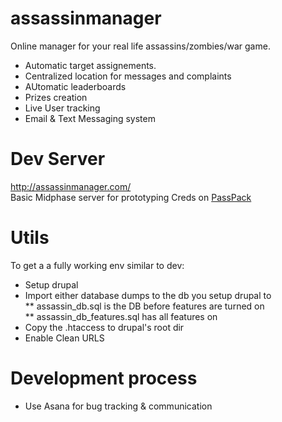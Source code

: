 assassinmanager
===============

Online manager for your real life assassins/zombies/war game.
* Automatic target assignements.
* Centralized location for messages and complaints
* AUtomatic leaderboards
* Prizes creation
* Live User tracking
* Email & Text Messaging system


Dev Server
==========

http://assassinmanager.com/  
Basic Midphase server for prototyping
Creds on [PassPack](https://www.passpack.com/)


Utils
==========

To get a a fully working env similar to dev:
* Setup drupal
* Import either database dumps to the db you setup drupal to  
** assassin_db.sql is the DB before features are turned on  
** assassin_db_features.sql has all features on  
* Copy the .htaccess to drupal's root dir
* Enable Clean URLS


Development process
==========
* Use Asana for bug tracking & communication
